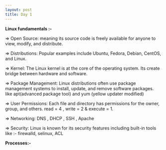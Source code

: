 ```yaml
---
layout: post
title: Day 1
---
```

**Linux fundamentals :-**

=> Open Source: meaning its source code is freely available for anyone to view, modify, and distribute.

=> Distributions: Popular examples include Ubuntu, Fedora, Debian, CentOS, and Linux.

=> Kernel: The Linux kernel is at the core of the operating system. Its create bridge between hardware and software.

=> Package Management: Linux distributions often use package management systems to install, update, and remove software packages. like apt(advanced package tool) and yum (yellow updater modified)

=> User Permissions: Each file and directory has permissions for the owner, group, and others. read = 4 , write = 2 & execute = 1.

=> Networking: DNS , DHCP , SSH , Apache 

=> Security: Linux is known for its security features including built-in tools like :- firewalld, selinux, ACL

**Processes:-**
